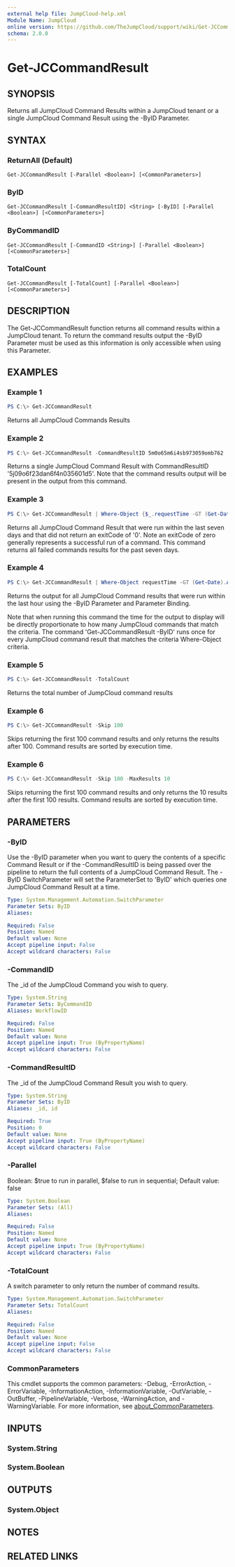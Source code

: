 ```yaml
---
external help file: JumpCloud-help.xml
Module Name: JumpCloud
online version: https://github.com/TheJumpCloud/support/wiki/Get-JCCommandResult
schema: 2.0.0
---
```


# Get-JCCommandResult

## SYNOPSIS
Returns all JumpCloud Command Results within a JumpCloud tenant or a single JumpCloud Command Result using the -ByID Parameter.

## SYNTAX

### ReturnAll (Default)
```
Get-JCCommandResult [-Parallel <Boolean>] [<CommonParameters>]
```

### ByID
```
Get-JCCommandResult [-CommandResultID] <String> [-ByID] [-Parallel <Boolean>] [<CommonParameters>]
```

### ByCommandID
```
Get-JCCommandResult [-CommandID <String>] [-Parallel <Boolean>] [<CommonParameters>]
```

### TotalCount
```
Get-JCCommandResult [-TotalCount] [-Parallel <Boolean>] [<CommonParameters>]
```

## DESCRIPTION
The Get-JCCommandResult function returns all command results within a JumpCloud tenant. To return the command results output the -ByID Parameter must be used as this information is only accessible when using this Parameter.

## EXAMPLES

### Example 1
```powershell
PS C:\> Get-JCCommandResult
```

Returns all JumpCloud Commands Results

### Example 2
```powershell
PS C:\> Get-JCCommandResult -CommandResultID 5m0o65m6i4sb973059omb762
```

Returns a single JumpCloud Command Result with CommandResultID '5j09o6f23dan6f4n035601d5'. Note that the command results output will be present in the output from this command.

### Example 3
```powershell
PS C:\> Get-JCCommandResult | Where-Object {$_.requestTime -GT (Get-Date).AddDays(-7) -and $_.exitCode -ne 0}
```

Returns all JumpCloud Command Result that were run within the last seven days and that did not return an exitCode of '0'. Note an exitCode of zero generally represents a successful run of a command. This command returns all failed commands results for the past seven days.

### Example 4
```powershell
PS C:\> Get-JCCommandResult | Where-Object requestTime -GT (Get-Date).AddHours(-1) |  Get-JCCommandResult -ByID  | Select-Object -ExpandProperty output
```

Returns the output for all JumpCloud Command results that were run within the last hour using the -ByID Parameter and Parameter Binding.

Note that when running this command the time for the output to display will be directly proportionate to how many JumpCloud commands that match the criteria. The command 'Get-JCCommandResult -ByID' runs once for every JumpCloud command result that matches the criteria Where-Object criteria.

### Example 5
```powershell
PS C:\> Get-JCCommandResult -TotalCount
```

Returns the total number of JumpCloud command results

### Example 6
```powershell
PS C:\> Get-JCCommandResult -Skip 100
```

Skips returning the first 100 command results and only returns the results after 100. Command results are sorted by execution time.

### Example 6
```powershell
PS C:\> Get-JCCommandResult -Skip 100 -MaxResults 10
```

Skips returning the first 100 command results and only returns the 10 results after  the first 100 results. Command results are sorted by execution time.

## PARAMETERS

### -ByID
Use the -ByID parameter when you want to query the contents of a specific Command Result or if the -CommandResultID is being passed over the pipeline to return the full contents of a JumpCloud Command Result.
The -ByID SwitchParameter will set the ParameterSet to 'ByID' which queries one JumpCloud Command Result at a time.

```yaml
Type: System.Management.Automation.SwitchParameter
Parameter Sets: ByID
Aliases:

Required: False
Position: Named
Default value: None
Accept pipeline input: False
Accept wildcard characters: False
```

### -CommandID
The _id of the JumpCloud Command you wish to query.

```yaml
Type: System.String
Parameter Sets: ByCommandID
Aliases: WorkflowID

Required: False
Position: Named
Default value: None
Accept pipeline input: True (ByPropertyName)
Accept wildcard characters: False
```

### -CommandResultID
The _id of the JumpCloud Command Result you wish to query.

```yaml
Type: System.String
Parameter Sets: ByID
Aliases: _id, id

Required: True
Position: 0
Default value: None
Accept pipeline input: True (ByPropertyName)
Accept wildcard characters: False
```

### -Parallel
Boolean: $true to run in parallel, $false to run in sequential; Default value: false

```yaml
Type: System.Boolean
Parameter Sets: (All)
Aliases:

Required: False
Position: Named
Default value: None
Accept pipeline input: True (ByPropertyName)
Accept wildcard characters: False
```

### -TotalCount
A switch parameter to only return the number of command results.

```yaml
Type: System.Management.Automation.SwitchParameter
Parameter Sets: TotalCount
Aliases:

Required: False
Position: Named
Default value: None
Accept pipeline input: False
Accept wildcard characters: False
```

### CommonParameters
This cmdlet supports the common parameters: -Debug, -ErrorAction, -ErrorVariable, -InformationAction, -InformationVariable, -OutVariable, -OutBuffer, -PipelineVariable, -Verbose, -WarningAction, and -WarningVariable. For more information, see [about_CommonParameters](http://go.microsoft.com/fwlink/?LinkID=113216).

## INPUTS

### System.String

### System.Boolean

## OUTPUTS

### System.Object
## NOTES

## RELATED LINKS
